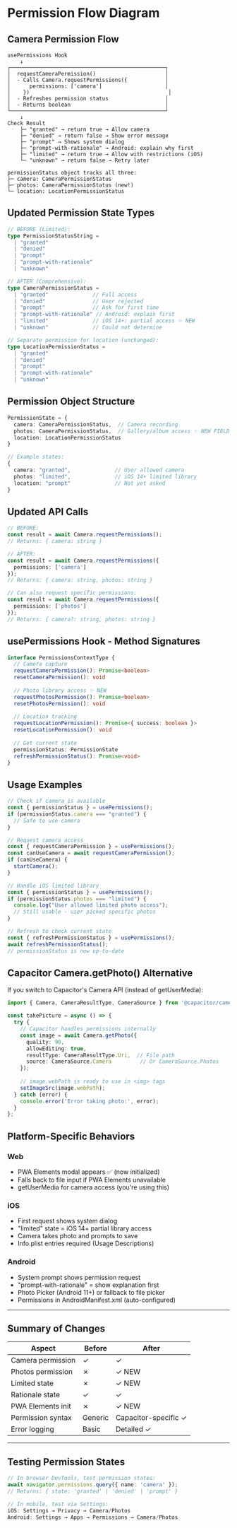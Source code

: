 # Permission Flow Diagram

## Camera Permission Flow

```
usePermissions Hook
    ↓
┌─────────────────────────────────────────────────┐
│  requestCameraPermission()                      │
│  - Calls Camera.requestPermissions({            │
│      permissions: ['camera']                    │
│    })                                            │
│  - Refreshes permission status                  │
│  - Returns boolean                              │
└─────────────────────────────────────────────────┘
    ↓
Check Result
    ├─ "granted" → return true → Allow camera
    ├─ "denied" → return false → Show error message
    ├─ "prompt" → Shows system dialog
    ├─ "prompt-with-rationale" → Android: explain why first
    ├─ "limited" → return true → Allow with restrictions (iOS)
    └─ "unknown" → return false → Retry later

permissionStatus object tracks all three:
├─ camera: CameraPermissionStatus
├─ photos: CameraPermissionStatus (new!)
└─ location: LocationPermissionStatus
```

## Updated Permission State Types

```typescript
// BEFORE (Limited):
type PermissionStatusString = 
  | "granted"
  | "denied" 
  | "prompt"
  | "prompt-with-rationale"
  | "unknown"

// AFTER (Comprehensive):
type CameraPermissionStatus = 
  | "granted"              // Full access
  | "denied"               // User rejected
  | "prompt"               // Ask for first time
  | "prompt-with-rationale" // Android: explain first
  | "limited"              // iOS 14+: partial access ✨ NEW
  | "unknown"              // Could not determine

// Separate permission for location (unchanged):
type LocationPermissionStatus = 
  | "granted"
  | "denied"
  | "prompt"
  | "prompt-with-rationale"
  | "unknown"
```

## Permission Object Structure

```typescript
PermissionState = {
  camera: CameraPermissionStatus,  // Camera recording
  photos: CameraPermissionStatus,  // Gallery/album access ✨ NEW FIELD
  location: LocationPermissionStatus
}

// Example states:
{
  camera: "granted",              // User allowed camera
  photos: "limited",              // iOS 14+ limited library
  location: "prompt"              // Not yet asked
}
```

## Updated API Calls

```typescript
// BEFORE:
const result = await Camera.requestPermissions();
// Returns: { camera: string }

// AFTER:
const result = await Camera.requestPermissions({ 
  permissions: ['camera'] 
});
// Returns: { camera: string, photos: string }

// Can also request specific permissions:
const result = await Camera.requestPermissions({ 
  permissions: ['photos'] 
});
// Returns: { camera?: string, photos: string }
```

## usePermissions Hook - Method Signatures

```typescript
interface PermissionsContextType {
  // Camera capture
  requestCameraPermission(): Promise<boolean>
  resetCameraPermission(): void
  
  // Photo library access ✨ NEW
  requestPhotosPermission(): Promise<boolean>
  resetPhotosPermission(): void
  
  // Location tracking
  requestLocationPermission(): Promise<{ success: boolean }>
  resetLocationPermission(): void
  
  // Get current state
  permissionStatus: PermissionState
  refreshPermissionStatus(): Promise<void>
}
```

## Usage Examples

```typescript
// Check if camera is available
const { permissionStatus } = usePermissions();
if (permissionStatus.camera === "granted") {
  // Safe to use camera
}

// Request camera access
const { requestCameraPermission } = usePermissions();
const canUseCamera = await requestCameraPermission();
if (canUseCamera) {
  startCamera();
}

// Handle iOS limited library
const { permissionStatus } = usePermissions();
if (permissionStatus.photos === "limited") {
  console.log("User allowed limited photo access");
  // Still usable - user picked specific photos
}

// Refresh to check current state
const { refreshPermissionStatus } = usePermissions();
await refreshPermissionStatus();
// permissionStatus is now up-to-date
```

## Capacitor Camera.getPhoto() Alternative

If you switch to Capacitor's Camera API (instead of getUserMedia):

```typescript
import { Camera, CameraResultType, CameraSource } from '@capacitor/camera';

const takePicture = async () => {
  try {
    // Capacitor handles permissions internally
    const image = await Camera.getPhoto({
      quality: 90,
      allowEditing: true,
      resultType: CameraResultType.Uri,  // File path
      source: CameraSource.Camera         // Or CameraSource.Photos
    });
    
    // image.webPath is ready to use in <img> tags
    setImageSrc(image.webPath);
  } catch (error) {
    console.error('Error taking photo:', error);
  }
};
```

## Platform-Specific Behaviors

### Web
- PWA Elements modal appears ✅ (now initialized)
- Falls back to file input if PWA Elements unavailable
- getUserMedia for camera access (you're using this)

### iOS
- First request shows system dialog
- "limited" state = iOS 14+ partial library access
- Camera takes photo and prompts to save
- Info.plist entries required (Usage Descriptions)

### Android
- System prompt shows permission request
- "prompt-with-rationale" = show explanation first
- Photo Picker (Android 11+) or fallback to file picker
- Permissions in AndroidManifest.xml (auto-configured)

---

## Summary of Changes

| Aspect | Before | After |
|--------|--------|-------|
| Camera permission | ✓ | ✓ |
| Photos permission | ✗ | ✓ NEW |
| Limited state | ✗ | ✓ NEW |
| Rationale state | ✓ | ✓ |
| PWA Elements init | ✗ | ✓ NEW |
| Permission syntax | Generic | Capacitor-specific ✓ |
| Error logging | Basic | Detailed ✓ |

---

## Testing Permission States

```typescript
// In browser DevTools, test permission states:
await navigator.permissions.query({ name: 'camera' });
// Returns: { state: 'granted' | 'denied' | 'prompt' }

// In mobile, test via Settings:
iOS: Settings → Privacy → Camera/Photos
Android: Settings → Apps → Permissions → Camera/Photos
```
